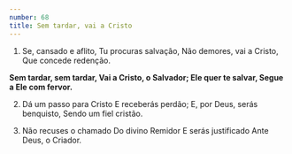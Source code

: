 ```yaml
---
number: 68
title: Sem tardar, vai a Cristo
---
```


1. Se, cansado e aflito,
  Tu procuras salvação,
  Não demores, vai a Cristo,
  Que concede redenção.

  __Sem tardar, sem tardar,
  Vai a Cristo, o Salvador;
  Ele quer te salvar,
  Segue a Ele com fervor.__

2. Dá um passo para Cristo
  E receberás perdão;
  E, por Deus, serás benquisto,
  Sendo um fiel cristão.

3. Não recuses o chamado
  Do divino Remidor
  E serás justificado
  Ante Deus, o Criador.
